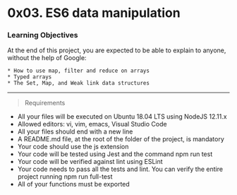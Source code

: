# 0x03. ES6 data manipulation

### Learning Objectives
At the end of this project, you are expected to be able to explain to anyone, without the help of Google:

	* How to use map, filter and reduce on arrays
	* Typed arrays
	* The Set, Map, and Weak link data structures

___

> Requirements
* All your files will be executed on Ubuntu 18.04 LTS using NodeJS 12.11.x
* Allowed editors: vi, vim, emacs, Visual Studio Code
* All your files should end with a new line
* A README.md file, at the root of the folder of the project, is mandatory
* Your code should use the js extension
* Your code will be tested using Jest and the command npm run test
* Your code will be verified against lint using ESLint
* Your code needs to pass all the tests and lint. You can verify the entire project running npm run full-test
* All of your functions must be exported
